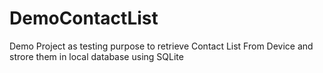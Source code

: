 # DemoContactList
Demo Project as testing purpose to retrieve Contact List From Device and strore them in local database using SQLite
